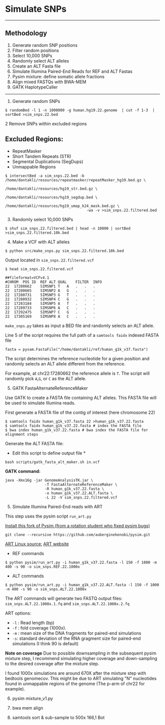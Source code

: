 # Simulate SNPs

---

## Methodology
1. Generate random SNP positions
2. Filter random positions
3. Select 10,000 SNPs
4. Randomly select ALT alleles
5. Create an ALT Fasta file
6. Simulate Illumina Paired-End Reads for REF and ALT Fastas
7. Pysim mixture: define somatic allele fractions
8. Align mixed FASTQs with BWA-MEM 
9. GATK HaplotypeCaller

---


1. Generate random SNPs

```
$ randomBed -l 1 -n 1000000 -g human.hg19.22.genome  | cut -f 1-3  | sortBed >sim_snps.22.bed
```

2 Remove SNPs within excluded regions

## Excluded Regions:

* RepeatMasker 
* Short Tandem Repeats (STR)
* Segmental Duplications (SegDups)
* Unmappable Regions

```
$ intersectBed -a sim_snps.22.bed -b /home/dantakli/resources/repeatmasker/repeatMasker_hg19.bed.gz \
                                     /home/dantakli/resources/hg19_str.bed.gz \
                                     /home/dantakli/resources/hg19_segdup.bed \
                                     /home/dantakli/resources/hg19_umap_k24_mask.bed.gz \
                                     -wa -v >sim_snps.22.filtered.bed
```

3. Randomly select 10,000 SNPs

```
$ shuf sim_snps.22.filtered.bed | head -n 10000 | sortBed >sim_snps.22.filtered.10k.bed
```

4. Make a VCF with ALT alleles

```
$ python src/make_snps.py sim_snps.22.filtered.10k.bed
```

Output located in `sim_snps.22.filtered.vcf`

```
$ head sim_snps.22.filtered.vcf 

##fileformat=VCFv4.1
#CHROM	POS	ID	REF	ALT	QUAL	FILTER	INFO
22	17280662	SIMSNP1	T	A	.	.	.
22	17280665	SIMSNP2	A	G	.	.	.
22	17280731	SIMSNP3	G	T	.	.	.
22	17280932	SIMSNP4	C	G	.	.	.
22	17283184	SIMSNP5	A	T	.	.	.
22	17289733	SIMSNP6	A	C	.	.	.
22	17292475	SIMSNP7	C	G	.	.	.
22	17305169	SIMSNP8	A	C	.	.	.
```

`make_snps.py` takes as input a BED file and randomly selects an ALT allele. 

Line 5 of the script requires the full path of a `samtools faidx` indexed FASTA file 
```
fasta = pysam.FastaFile("/home/dantakli/ref/human_g1k_v37.fasta")
```
The script determines the reference nucleotide for a given position and randomly selects an ALT allele different from the reference. 

For example, at chr22:17280662 the reference allele is `T`. The script will randomly pick `A`,`G`, or `C` as the ALT allele.

5. GATK FastaAlternateReferenceMaker

Use GATK to create a FASTA file containing ALT alleles. This FASTA file will be used to simulate Illumina reads.

First generate a FASTA file of the contig of interest (here chromosome 22)

```
$ samtools faidx human_g1k_v37.fasta 22 >human_g1k_v37.22.fasta
$ samtools faidx human_g1k_v37.22.fasta # index the FASTA file
$ bwa index human_g1k_v37.22.fasta # bwa index the FASTA file for alignment steps
```

Generate the ALT FASTA file:

* Edit this script to define output file * 
```
bash scripts/gatk_fasta_alt_maker.sh in.vcf
```

**GATK command:**

```
java -Xmx16g -jar GenomeAnalysisTK.jar \
                  -T FastaAlternateReferenceMaker \
                  -R human_g1k_v37.22.fasta \
                  -o human_g1k_v37.22.ALT.fasta \
                  -L 22 -V sim_snps.22.filtered.vcf
```

5. Simulate Illumina Paired-End reads with ART 

This step uses the pysim script `run_art.py`

[Install this fork of Pysim (from a rotation student who fixed pysim bugs)](https://github.com/auberginekenobi/pysim)

```
git clone --recursive https://github.com/auberginekenobi/pysim.git
```

[ART Linux source:](https://www.niehs.nih.gov/research/resources/assets/docs/artsrcmountrainier2016.06.05linux.tgz)
[ART website](https://www.niehs.nih.gov/research/resources/software/biostatistics/art/index.cfm)
  
* REF commands

```
$ python pysim/run_art.py -i human_g1k_v37.22.fasta -l 150 -f 1000 -m 400 -s 90 -o sim_snps.REF.22.1000x
```

* ALT commands

```
$ python pysim/run_art.py -i human_g1k_v37.22.ALT.fasta -l 150 -f 1000 -m 400 -s 90 -o sim_snps.ALT.22.1000x
```

The ART commands will generate two FASTQ output files: `sim_snps.ALT.22.1000x.1.fq` and `sim_snps.ALT.22.1000x.2.fq`

ART options:

* `-l` : Read length (bp)
* `-f` : fold coverage (1000x). 
* `-m` : mean size of the DNA fragments for paired-end simulations
* `-s`: standard deviation of the RNA gragment size for paired-end simulations (I think 90 is default)

**Note on coverage**
Due to possible downsampling in the subsequent pysim mixture step, I recommend simulating higher coverage and down-sampling to the desired coverage after the mixture step. 

I found 1000x simulations are around 670X after the mixture step with bedtools genomecov. This might be due to ART simulating "N" nucleotides found in unmappable regions of the genome (The p-arm of chr22 for example). 

6. pysim mixture_v1.py

7. bwa mem align

8. samtools sort & sub-sample to 500x
                                                                                     166,1         Bot

